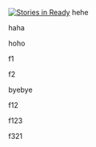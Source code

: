 [![Stories in Ready](https://badge.waffle.io/toksea/github-test.png?label=ready&title=Ready)](https://waffle.io/toksea/github-test)
hehe

haha

hoho

f1

f2

byebye

f12

f123

f321
